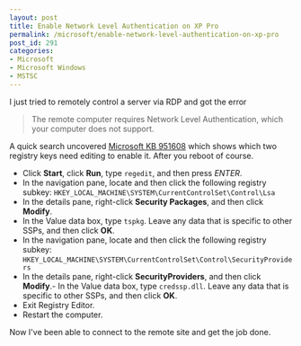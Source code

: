 ```yaml
---
layout: post
title: Enable Network Level Authentication on XP Pro
permalink: /microsoft/enable-network-level-authentication-on-xp-pro
post_id: 291
categories:
- Microsoft
- Microsoft Windows
- MSTSC
---
```


I just tried to remotely control a server via RDP and got the error

>The remote computer requires Network Level Authentication, which your computer does not support.

A quick search uncovered [Microsoft KB 951608](http://support.microsoft.com/kb/951608/) which shows which two registry keys need editing to enable it. After you reboot of course.

- Click **Start**, click **Run**, type `regedit`, and then press *ENTER*.
- In the navigation pane, locate and then click the following registry subkey:
    `HKEY_LOCAL_MACHINE\SYSTEM\CurrentControlSet\Control\Lsa`
- In the details pane, right-click **Security Packages**, and then click **Modify**.
- In the Value data box, type `tspkg`. Leave any data that is specific to other SSPs, and then click **OK**.
- In the navigation pane, locate and then click the following registry subkey:
    `HKEY_LOCAL_MACHINE\SYSTEM\CurrentControlSet\Control\SecurityProviders`
- In the details pane, right-click **SecurityProviders**, and then click **Modify**.- In the Value data box, type `credssp.dll`. Leave any data that is specific to other SSPs, and then click **OK**.
- Exit Registry Editor.
- Restart the computer.

Now I've been able to connect to the remote site and get the job done.
